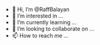- 👋 Hi, I’m @RaffBalayan
- 👀 I’m interested in ...
- 🌱 I’m currently learning ...
- 💞️ I’m looking to collaborate on ...
- 📫 How to reach me ...

<!---
RaffBalayan/RaffBalayan is a ✨ special ✨ repository because its `README.md` (this file) appears on your GitHub profile.
You can click the Preview link to take a look at your changes.
--->
